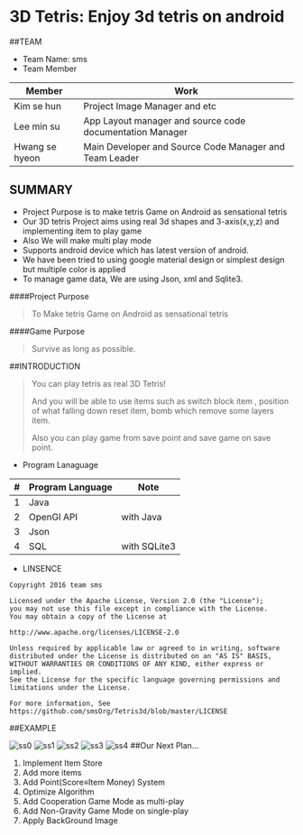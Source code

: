 3D Tetris: Enjoy 3d tetris on android
===============================================================
##TEAM
* Team Name: sms
* Team Member

| Member          | Work                                                     |
|-----------------|----------------------------------------------------------|
| Kim se hun      | Project Image Manager and etc                            |
| Lee min su      | App Layout manager and source code documentation Manager |
| Hwang se hyeon  | Main Developer and Source Code Manager and Team Leader   |


## SUMMARY
* Project Purpose is to make tetris Game on Android as sensational tetris
* Our 3D tetris Project aims using real 3d shapes and 3-axis(x,y,z) and implementing item to play game
* Also We will make multi play mode
* Supports android device which has latest version of android.
* We have been tried to using google material design or simplest design but multiple color is applied
* To manage game data, We are using Json, xml and Sqlite3.

####Project Purpose
> To Make tetris Game on Android as sensational tetris 

####Game Purpose
> Survive as long as possible.

##INTRODUCTION
> You can play tetris as real 3D Tetris! 
>
> And you will be able to use items such as switch block item , position of what falling down reset item, bomb which remove some layers item.
>
> Also you can play game from save point and save game on save point.

* Program Lanaguage

| #     | Program Language | Note                 |
|-------|------------------|----------------------|
| 1     | Java             |                      |
| 2     | OpenGl API       | with Java            |
| 3     | Json             |                      |
| 4     | SQL              | with SQLite3         |

* LINSENCE
```
Copyright 2016 team sms

Licensed under the Apache License, Version 2.0 (the "License");
you may not use this file except in compliance with the License.
You may obtain a copy of the License at

http://www.apache.org/licenses/LICENSE-2.0

Unless required by applicable law or agreed to in writing, software
distributed under the License is distributed on an "AS IS" BASIS,
WITHOUT WARRANTIES OR CONDITIONS OF ANY KIND, either express or implied.
See the License for the specific language governing permissions and
limitations under the License.

For more information, See https://github.com/smsOrg/Tetris3d/blob/master/LICENSE
```

##EXAMPLE

![ss0](https://raw.githubusercontent.com/smsOrg/Tetris3d/master/Newfuc/ss0.png)
![ss1](https://raw.githubusercontent.com/smsOrg/Tetris3d/master/Newfuc/ss1.png)
![ss2](https://raw.githubusercontent.com/smsOrg/Tetris3d/master/Newfuc/ss2.png)
![ss3](https://raw.githubusercontent.com/smsOrg/Tetris3d/master/Newfuc/ss3.png)
![ss4](https://raw.githubusercontent.com/smsOrg/Tetris3d/master/Newfuc/ss4.png)
##Our Next Plan...
1. Implement Item Store
2. Add more items
3. Add Point(Score≡Item Money) System
4. Optimize Algorithm
5. Add Cooperation Game Mode as multi-play
6. Add Non-Gravity Game Mode on single-play
7. Apply BackGround Image
